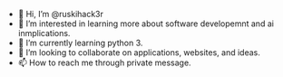 - 👋 Hi, I’m @ruskihack3r
- 👀 I’m interested in learning more about software developemnt and ai inmplications. 
- 🌱 I’m currently learning python 3.
- 💞️ I’m looking to collaborate on applications, websites, and ideas.
- 📫 How to reach me through private message.

<!---
ruskihack3r/ruskihack3r is a ✨ special ✨ repository because its `README.md` (this file) appears on your GitHub profile.
You can click the Preview link to take a look at your changes.
--->
